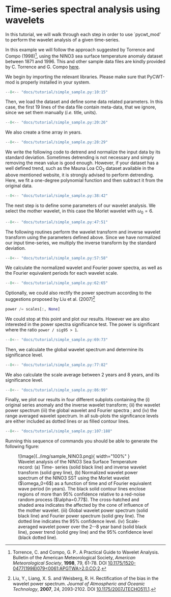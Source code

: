 # Time-series spectral analysis using wavelets

In this tutorial, we will walk through each step in order to use `pycwt_mod' to perform the wavelet analysis of a given time-series.

In this example we will follow the approach suggested by Torrence and Compo (1998)[^1], using the NINO3 sea surface temperature anomaly dataset between 1871 and 1996. This and other sample data files are kindly provided by C. Torrence and G. Compo [here](http://paos.colorado.edu/research/wavelets/software.html).

We begin by importing the relevant libraries. Please make sure that PyCWT-mod is properly installed in your system.

```python
--8<-- "docs/tutorial/simple_sample.py:10:15"
```

Then, we load the dataset and define some data related parameters. In this case, the first 19 lines of the data file contain meta-data, that we ignore, since we set them manually (*i.e.* title, units).

```python
--8<-- "docs/tutorial/simple_sample.py:20:26"
```

We also create a time array in years.

```python
--8<-- "docs/tutorial/simple_sample.py:28:29"
```

We write the following code to detrend and normalize the input data by its standard deviation. Sometimes detrending is not necessary and simply removing the mean value is good enough. However, if your dataset has a well defined trend, such as the Mauna Loa CO<sub>2</sub> dataset available in the above mentioned website, it is strongly advised to perform detrending. Here, we fit a one-degree polynomial function and then subtract it from the original data.

```python
--8<-- "docs/tutorial/simple_sample.py:38:42"
```

The next step is to define some parameters of our wavelet analysis. We select the mother wavelet, in this case the Morlet wavelet with $\omega_0=6$.

```python
--8<-- "docs/tutorial/simple_sample.py:47:51"
```

The following routines perform the wavelet transform and inverse wavelet transform using the parameters defined above. Since we have normalized our input time-series, we multiply the inverse transform by the standard deviation.

```python
--8<-- "docs/tutorial/simple_sample.py:57:58"
```

We calculate the normalized wavelet and Fourier power spectra, as well as the Fourier equivalent periods for each wavelet scale.

```python
--8<-- "docs/tutorial/simple_sample.py:62:65"
```

Optionally, we could also rectify the power spectrum according to the suggestions proposed by Liu et al. (2007)[^2]

```python
power /= scales[:, None]
```

We could stop at this point and plot our results. However we are also interested in the power spectra significance test. The power is significant where the ratio ``power / sig95 > 1``.

```python
--8<-- "docs/tutorial/simple_sample.py:69:73"
```

Then, we calculate the global wavelet spectrum and determine its significance level.

```python
--8<-- "docs/tutorial/simple_sample.py:77:82"
```

We also calculate the scale average between 2 years and 8 years, and its significance level.

```python
--8<-- "docs/tutorial/simple_sample.py:86:99"
```

Finally, we plot our results in four different subplots containing the (i) original series anomaly and the inverse wavelet transform; (ii) the wavelet power spectrum (iii) the global wavelet and Fourier spectra ; and (iv) the range averaged wavelet spectrum. In all sub-plots the significance levels are either included as dotted lines or as filled contour lines.

```python
--8<-- "docs/tutorial/simple_sample.py:107:188"
```

Running this sequence of commands you should be able to generate the following figure:

<figure markdown="span">
  ![Image](../img/sample_NINO3.png){ width="100%" }
  <figcaption>Wavelet analysis of the NINO3 Sea Surface Temperature record: (a) Time- series (solid black line) and inverse wavelet transform (solid grey line), (b) Normalized wavelet power spectrum of the NINO3 SST using the Morlet wavelet ($\omega_0=6$) as a function of time and of Fourier equivalent wave period (in years). The black solid contour lines enclose regions of more than 95% confidence relative to a red-noise random process ($\alpha=0.77$). The cross-hatched and shaded area indicates the affected by the cone of influence of the mother wavelet. (iii) Global wavelet power spectrum (solid black line) and Fourier power spectrum (solid grey line). The dotted line indicates the 95% confidence level. (iv) Scale-averaged wavelet power over the 2--8 year band (solid black line), power trend (solid grey line) and the 95% confidence level (black dotted line).</figcaption>
</figure>


[^1]: Torrence, C. and Compo, G. P.. A Practical Guide to Wavelet Analysis. Bulletin of the American Meteorological Society, *American Meteorological Society*, **1998**, 79, 61-78. DOI [10.1175/1520-0477(1998)079<0061:APGTWA>2.0.CO;2](http://dx.doi.org/10.1175/1520-0477(1998)079%3C0061:APGTWA%3E2.0.CO;2).

[^2]: Liu, Y., Liang, X. S. and Weisberg, R. H. Rectification of the bias in the wavelet power spectrum. *Journal of Atmospheric and Oceanic Technology*, **2007**, 24, 2093-2102. DOI [10.1175/2007JTECHO511.1](http://dx.doi.org/10.1175/2007JTECHO511.1).
